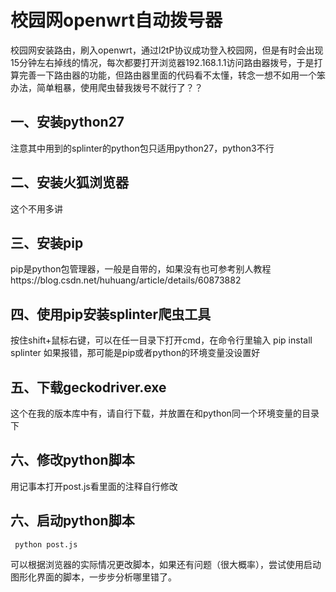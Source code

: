 # 校园网openwrt自动拨号器 #
  校园网安装路由，刷入openwrt，通过l2tP协议成功登入校园网，但是有时会出现15分钟左右掉线的情况，每次都要打开浏览器192.168.1.1访问路由器拨号，于是打算完善一下路由器的功能，但路由器里面的代码看不太懂，转念一想不如用一个笨办法，简单粗暴，使用爬虫替我拨号不就行了？？

## 一、安装python27 ##
  注意其中用到的splinter的python包只适用python27，python3不行
## 二、安装火狐浏览器 ##
  这个不用多讲
## 三、安装pip ##
  pip是python包管理器，一般是自带的，如果没有也可参考别人教程https://blog.csdn.net/huhuang/article/details/60873882
## 四、使用pip安装splinter爬虫工具 ##
  按住shift+鼠标右键，可以在任一目录下打开cmd，在命令行里输入
     pip install splinter
  如果报错，那可能是pip或者python的环境变量没设置好
## 五、下载geckodriver.exe ##
  这个在我的版本库中有，请自行下载，并放置在和python同一个环境变量的目录下
## 六、修改python脚本 ##
  用记事本打开post.js看里面的注释自行修改
## 六、启动python脚本 ##
	 python post.js
  可以根据浏览器的实际情况更改脚本，如果还有问题（很大概率），尝试使用启动图形化界面的脚本，一步步分析哪里错了。